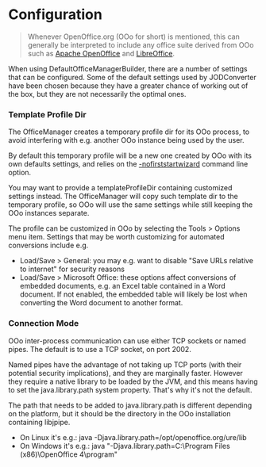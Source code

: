 # Configuration

> Whenever OpenOffice.org (OOo for short) is mentioned, this can generally be interpreted to include any office suite derived from OOo such as [Apache OpenOffice](https://www.openoffice.org) and [LibreOffice](https://www.libreoffice.org).

When using DefaultOfficeManagerBuilder, there are a number of settings that can be configured. Some of the default settings used by JODConverter have been chosen because they have a greater chance of working out of the box, but they are not necessarily the optimal ones.

### Template Profile Dir

The OfficeManager creates a temporary profile dir for its OOo process, to avoid interfering with e.g. another OOo instance being used by the user.

By default this temporary profile will be a new one created by OOo with its own defaults settings, and relies on the [-nofirststartwizard](https://wiki.openoffice.org/wiki/Framework/Article/Command_Line_Arguments) command line option.

You may want to provide a templateProfileDir containing customized settings instead. The OfficeManager will copy such template dir to the temporary profile, so OOo will use the same settings while still keeping the OOo instances separate.

The profile can be customized in OOo by selecting the Tools > Options menu item. Settings that may be worth customizing for automated conversions include e.g.

- Load/Save > General: you may e.g. want to disable "Save URLs relative to internet" for security reasons
- Load/Save > Microsoft Office: these options affect conversions of embedded documents, e.g. an Excel table contained in a Word document. If not enabled, the embedded table will likely be lost when converting the Word document to another format.

### Connection Mode

OOo inter-process communication can use either TCP sockets or named pipes. The default is to use a TCP socket, on port 2002.

Named pipes have the advantage of not taking up TCP ports (with their potential security implications), and they are marginally faster. However they require a native library to be loaded by the JVM, and this means having to set the java.library.path system property. That's why it's not the default.

The path that needs to be added to java.library.path is different depending on the platform, but it should be the directory in the OOo installation containing libjpipe.
- On Linux it's e.g.: java -Djava.library.path=/opt/openoffice.org/ure/lib
- On Windows it's e.g.: java "-Djava.library.path=C:\Program Files (x86)\OpenOffice 4\program"